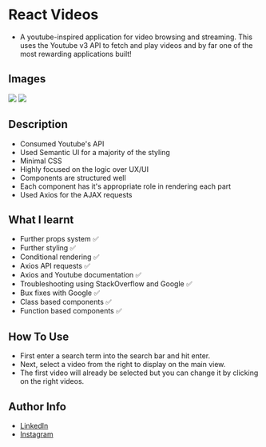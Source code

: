 # React Videos

- A youtube-inspired application for video browsing and streaming. This uses the Youtube v3 API to fetch and play videos and by far one of the most rewarding applications built!
## Images

<img src = "https://cdn.discordapp.com/attachments/229247596571525120/973206043947597894/unknown.png" />
<img src = "https://cdn.discordapp.com/attachments/229247596571525120/973206510081540197/unknown.png" />

## Description

- Consumed Youtube's API
- Used Semantic UI for a majority of the styling
- Minimal CSS
- Highly focused on the logic over UX/UI
- Components are structured well
- Each component has it's appropriate role in rendering each part
- Used Axios for the AJAX requests
## What I learnt

- Further props system ✅
- Further styling ✅
- Conditional rendering ✅
- Axios API requests ✅
- Axios and Youtube documentation ✅
- Troubleshooting using StackOverflow and Google ✅
- Bux fixes with Google ✅
- Class based components ✅
- Function based components ✅
## How To Use

- First enter a search term into the search bar and hit enter. 
- Next, select a video from the right to display on the main view. 
- The first video will already be selected but you can change it by clicking on the right videos. 

## Author Info

- [LinkedIn](https://www.linkedin.com/in/dhruv50ae/)
- [Instagram](https://www.instagram.com/frostascode/)
